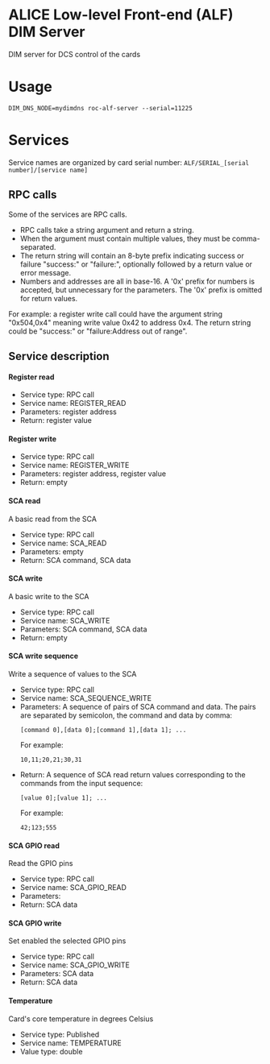 # ALICE Low-level Front-end (ALF) DIM Server
DIM server for DCS control of the cards


# Usage
`DIM_DNS_NODE=mydimdns roc-alf-server --serial=11225`


# Services

Service names are organized by card serial number:
`ALF/SERIAL_[serial number]/[service name]`

## RPC calls
Some of the services are RPC calls.
* RPC calls take a string argument and return a string.
* When the argument must contain multiple values, they must be comma-separated.
* The return string will contain an 8-byte prefix indicating success or failure "success:" or "failure:",
  optionally followed by a return value or error message.
* Numbers and addresses are all in base-16. A '0x' prefix for numbers is accepted, but unnecessary for the parameters. 
  The '0x' prefix is omitted for return values.

For example: a register write call could have the argument string "0x504,0x4" meaning write value 0x42 to address 0x4.
The return string could be "success:" or "failure:Address out of range".

## Service description

#### Register read
* Service type: RPC call
* Service name: REGISTER_READ
* Parameters: register address
* Return: register value

#### Register write
* Service type: RPC call
* Service name: REGISTER_WRITE
* Parameters: register address, register value
* Return: empty

#### SCA read
A basic read from the SCA
* Service type: RPC call
* Service name: SCA_READ
* Parameters: empty
* Return: SCA command, SCA data

#### SCA write
A basic write to the SCA
* Service type: RPC call
* Service name: SCA_WRITE
* Parameters: SCA command, SCA data
* Return: empty

#### SCA write sequence
Write a sequence of values to the SCA
* Service type: RPC call
* Service name: SCA_SEQUENCE_WRITE
* Parameters: A sequence of pairs of SCA command and data. The pairs are separated by semicolon, the command and data by 
    comma: 
    ~~~
    [command 0],[data 0];[command 1],[data 1]; ... 
    ~~~
    For example:
    ~~~
    10,11;20,21;30,31
    ~~~
* Return: A sequence of SCA read return values corresponding to the commands from the input sequence:
    ~~~
    [value 0];[value 1]; ...
    ~~~
    For example:
    ~~~
    42;123;555
    ~~~
    

#### SCA GPIO read
Read the GPIO pins
* Service type: RPC call
* Service name: SCA_GPIO_READ
* Parameters:
* Return: SCA data

#### SCA GPIO write
Set enabled the selected GPIO pins
* Service type: RPC call
* Service name: SCA_GPIO_WRITE
* Parameters: SCA data
* Return: SCA data

#### Temperature
Card's core temperature in degrees Celsius
* Service type: Published
* Service name: TEMPERATURE
* Value type: double

